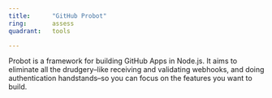 ```yaml
---
title:      "GitHub Probot"
ring:       assess
quadrant:   tools

---
```


Probot is a framework for building GitHub Apps in Node.js. It aims to eliminate all the drudgery–like receiving and validating webhooks, and doing authentication handstands–so you can focus on the features you want to build.

